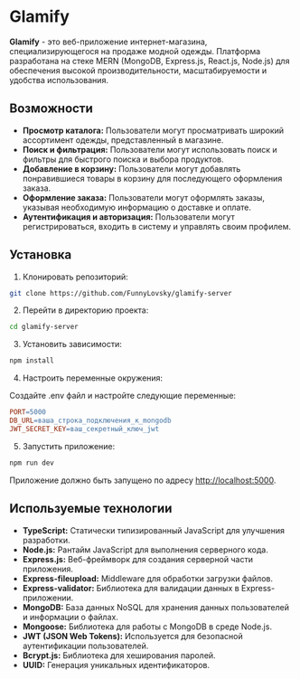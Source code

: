 # Glamify

**Glamify** - это веб-приложение интернет-магазина, специализирующегося на продаже модной одежды. Платформа разработана на стеке MERN (MongoDB, Express.js, React.js, Node.js) для обеспечения высокой производительности, масштабируемости и удобства использования.

## Возможности

- **Просмотр каталога:** Пользователи могут просматривать широкий ассортимент одежды, представленный в магазине.
- **Поиск и фильтрация:** Пользователи могут использовать поиск и фильтры для быстрого поиска и выбора продуктов.
- **Добавление в корзину:** Пользователи могут добавлять понравившиеся товары в корзину для последующего оформления заказа.
- **Оформление заказа:** Пользователи могут оформлять заказы, указывая необходимую информацию о доставке и оплате.
- **Аутентификация и авторизация:** Пользователи могут регистрироваться, входить в систему и управлять своим профилем.

## Установка

1. Клонировать репозиторий:

```bash
git clone https://github.com/FunnyLovsky/glamify-server
```

2. Перейти в директорию проекта:

```bash
cd glamify-server
```

3. Установить зависимости:

```bash
npm install
```

4. Настроить переменные окружения:

Создайте .env файл и настройте следующие переменные:

```makefile
PORT=5000
DB_URL=ваша_строка_подключения_к_mongodb
JWT_SECRET_KEY=ваш_секретный_ключ_jwt
```

5. Запустить приложение:

```bash
npm run dev
```

Приложение должно быть запущено по адресу [http://localhost:5000](http://localhost:5000).

## Используемые технологии

- **TypeScript:** Статически типизированный JavaScript для улучшения разработки.
- **Node.js:** Рантайм JavaScript для выполнения серверного кода.
- **Express.js:** Веб-фреймворк для создания серверной части приложения.
- **Express-fileupload:** Middleware для обработки загрузки файлов.
- **Express-validator:** Библиотека для валидации данных в Express-приложении.
- **MongoDB:** База данных NoSQL для хранения данных пользователей и информации о файлах.
- **Mongoose:** Библиотека для работы с MongoDB в среде Node.js.
- **JWT (JSON Web Tokens):** Используется для безопасной аутентификации пользователей.
- **Bcrypt.js:** Библиотека для хеширования паролей.
- **UUID:** Генерация уникальных идентификаторов.
